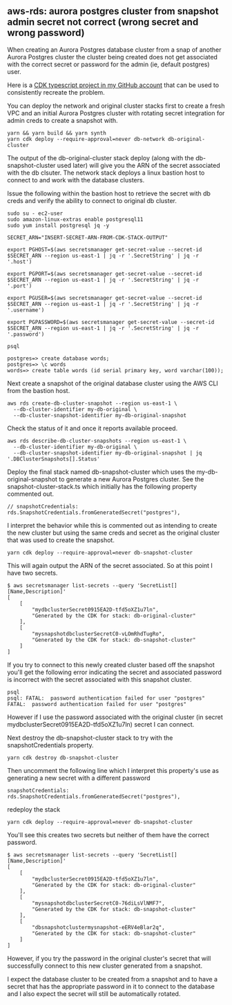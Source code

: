
## aws-rds: aurora postgres cluster from snapshot admin secret not correct (wrong secret and wrong password)

When creating an Aurora Postgres database cluster from a snap of another Aurora Postgres cluster the cluster being created does not get associated with the correct secret or password for the admin (ie, default postgres) user. 

Here is a [CDK typescript project in my GitHub account](https://github.com/amcquistan/cdk-db-clusters) that can be used to consistently recreate the problem. 

You can deploy the network and original cluster stacks first to create a fresh VPC and an initial Aurora Postgres cluster with rotating secret integration for admin creds to create a snapshot with.

```
yarn && yarn build && yarn synth
yarn cdk deploy --require-approval=never db-network db-original-cluster
```

The output of the db-original-cluster stack deploy (along with the db-snapshot-cluster used later) will give you the ARN of the secret associated with the db clsuter. The network stack deploys a linux bastion host to connect to and work with the database clusters.

Issue the following within the bastion host to retrieve the secret with db creds and verify the ability to connect to original db cluster. 

```
sudo su - ec2-user
sudo amazon-linux-extras enable postgresql11
sudo yum install postgresql jq -y

SECRET_ARN="INSERT-SECRET-ARN-FROM-CDK-STACK-OUTPUT"

export PGHOST=$(aws secretsmanager get-secret-value --secret-id $SECRET_ARN --region us-east-1 | jq -r '.SecretString' | jq -r '.host')

export PGPORT=$(aws secretsmanager get-secret-value --secret-id $SECRET_ARN --region us-east-1 | jq -r '.SecretString' | jq -r '.port')

export PGUSER=$(aws secretsmanager get-secret-value --secret-id $SECRET_ARN --region us-east-1 | jq -r '.SecretString' | jq -r '.username')

export PGPASSWORD=$(aws secretsmanager get-secret-value --secret-id $SECRET_ARN --region us-east-1 | jq -r '.SecretString' | jq -r '.password')

psql

postgres=> create database words;
postgres=> \c words
words=> create table words (id serial primary key, word varchar(100));
```

Next create a snapshot of the original database cluster using the AWS CLI from the bastion host.

```
aws rds create-db-cluster-snapshot --region us-east-1 \
  --db-cluster-identifier my-db-original \
  --db-cluster-snapshot-identifier my-db-original-snapshot
```

Check the status of it and once it reports available proceed.

```
aws rds describe-db-cluster-snapshots --region us-east-1 \
  --db-cluster-identifier my-db-original \
  --db-cluster-snapshot-identifier my-db-original-snapshot | jq '.DBClusterSnapshots[].Status'
```

Deploy the final stack named db-snapshot-cluster which uses the my-db-original-snapshot to generate 
a new Aurora Postgres cluster. See the snapshot-cluster-stack.ts which initially has the following property commented out.

```
// snapshotCredentials: rds.SnapshotCredentials.fromGeneratedSecret("postgres"),
```

I interpret the behavior while this is commented out as intending to create the new cluster but using the same creds and secret as the original cluster that was used to create the snapshot.

```
yarn cdk deploy --require-approval=never db-snapshot-cluster
```

This will again output the ARN of the secret associated. So at this point I have two secrets.

```
$ aws secretsmanager list-secrets --query 'SecretList[][Name,Description]'
[
    [
        "mydbclusterSecret0915EA2D-tfd5oXZ1u7ln",
        "Generated by the CDK for stack: db-original-cluster"
    ],
    [
        "mysnapshotdbclusterSecretC0-vLOmRhdTugRo",
        "Generated by the CDK for stack: db-snapshot-cluster"
    ]
]
```

If you try to connect to this newly created cluster based off the snapshot you'll get the following error indicating the secret and associated password is incorrect with the secret associated with this snapshot cluster.

```
psql
psql: FATAL:  password authentication failed for user "postgres"
FATAL:  password authentication failed for user "postgres"
```

However if I use the password associated with the original cluster (in secret mydbclusterSecret0915EA2D-tfd5oXZ1u7ln) secret I can connect.

Next destroy the db-snapshot-cluster stack to try with the snapshotCredentials property.

```
yarn cdk destroy db-snapshot-cluster
```

Then uncomment the following line which I interpret this property's use as generating a new secret with a different password

```
snapshotCredentials: rds.SnapshotCredentials.fromGeneratedSecret("postgres"),
```

redeploy the stack

```
yarn cdk deploy --require-approval=never db-snapshot-cluster
```

You'll see this creates two secrets but neither of them have the correct password. 

```
$ aws secretsmanager list-secrets --query 'SecretList[][Name,Description]'
[
    [
        "mydbclusterSecret0915EA2D-tfd5oXZ1u7ln",
        "Generated by the CDK for stack: db-original-cluster"
    ],
    [
        "mysnapshotdbclusterSecretC0-76diLsVlNMF7",
        "Generated by the CDK for stack: db-snapshot-cluster"
    ],
    [
        "dbsnapshotclustermysnapshot-eERV4eBlar2q",
        "Generated by the CDK for stack: db-snapshot-cluster"
    ]
]
```

However, if you try the password in the original cluster's secret that will successfully connect to this new cluster generated from a snapshot.











I expect the database cluster to be created from a snapshot and to have a secret that has the appropriate password in it to connect to the database and I also expect the secret will still be automatically rotated.













